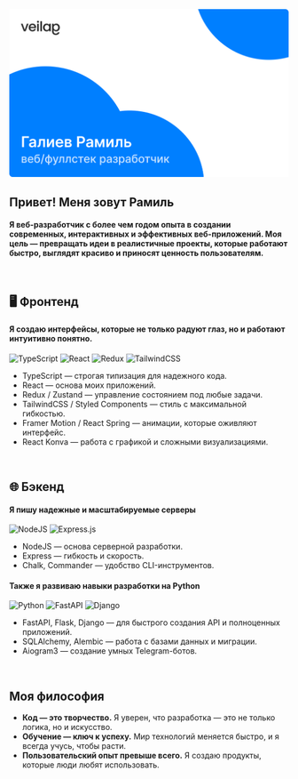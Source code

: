 <picture>
  <source media="(prefers-color-scheme: dark)" srcset="./assets/dark-preview.png">
  <img alt="Превью профиля" src="./assets/light-preview.png">
</picture>

## Привет! Меня зовут Рамиль
#### Я веб-разработчик с более чем годом опыта в создании современных, интерактивных и эффективных веб-приложений. Моя цель — превращать идеи в реалистичные проекты, которые работают быстро, выглядят красиво и приносят ценность пользователям.

<br>

## 🖥️ Фронтенд
#### Я создаю интерфейсы, которые не только радуют глаз, но и работают интуитивно понятно.
![TypeScript](https://img.shields.io/badge/typescript-%23007ACC.svg?style=for-the-badge&logo=typescript&logoColor=white)
![React](https://img.shields.io/badge/react-%2320232a.svg?style=for-the-badge&logo=react&logoColor=%2361DAFB)
![Redux](https://img.shields.io/badge/redux-%23593d88.svg?style=for-the-badge&logo=redux&logoColor=white)
![TailwindCSS](https://img.shields.io/badge/tailwindcss-%2338B2AC.svg?style=for-the-badge&logo=tailwind-css&logoColor=white)

- TypeScript — строгая типизация для надежного кода. 
- React — основа моих приложений. 
- Redux / Zustand — управление состоянием под любые задачи. 
- TailwindCSS / Styled Components — стиль с максимальной гибкостью. 
- Framer Motion / React Spring — анимации, которые оживляют интерфейс. 
- React Konva — работа с графикой и сложными визуализациями.

<br>

## 🌐 Бэкенд
#### Я пишу надежные и масштабируемые серверы
![NodeJS](https://img.shields.io/badge/node.js-6DA55F?style=for-the-badge&logo=node.js&logoColor=white)
![Express.js](https://img.shields.io/badge/express.js-%23404d59.svg?style=for-the-badge&logo=express&logoColor=%2361DAFB)

- NodeJS — основа серверной разработки. 
- Express — гибкость и скорость. 
- Chalk, Commander — удобство CLI-инструментов.

#### Также я развиваю навыки разработки на Python
![Python](https://img.shields.io/badge/python-3670A0?style=for-the-badge&logo=python&logoColor=ffdd54)
![FastAPI](https://img.shields.io/badge/FastAPI-005571?style=for-the-badge&logo=fastapi)
![Django](https://img.shields.io/badge/django-%23092E20.svg?style=for-the-badge&logo=django&logoColor=white)

- FastAPI, Flask, Django — для быстрого создания API и полноценных приложений. 
- SQLAlchemy, Alembic — работа с базами данных и миграции. 
- Aiogram3 — создание умных Telegram-ботов.

<br>

## Моя философия

- **Код — это творчество.** Я уверен, что разработка — это не только логика, но и искусство.
- **Обучение — ключ к успеху.** Мир технологий меняется быстро, и я всегда учусь, чтобы расти.
- **Пользовательский опыт превыше всего.** Я создаю продукты, которые люди любят использовать.

<br>
